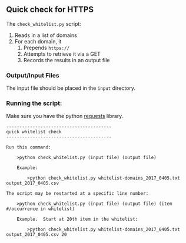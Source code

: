 ## Quick check for HTTPS

The ```check_whitelist.py``` script:

1. Reads in a list of domains
1. For each domain, it
   1. Prepends ```https://```
   1. Attempts to retrieve it via a GET
   1. Records the results in an output file

### Output/Input Files

The input file should be placed in the ```input``` directory.

### Running the script:

Make sure you have the python [requests](http://docs.python-requests.org/en/master/) library.

```
----------------------------------------
quick whitelist check
----------------------------------------

Run this command:

    >python check_whitelist.py (input file) (output file)

    Example:

        >python check_whitelist.py whitelist-domains_2017_0405.txt output_2017_0405.csv

The script may be restarted at a specific line number:

    >python check_whitelist.py (input file) (output file) (item #/occurrence in whitelist)

    Example.  Start at 20th item in the whitelist:

        >python check_whitelist.py whitelist-domains_2017_0405.txt output_2017_0405.csv 20
```
